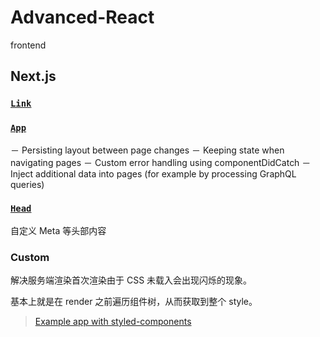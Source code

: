 # Advanced-React

frontend

## Next.js

### [`Link`](https://github.com/zeit/next.js/#with-link-1)

### [`App`](https://github.com/zeit/next.js/#custom-app)

－ Persisting layout between page changes
－ Keeping state when navigating pages
－ Custom error handling using componentDidCatch
－ Inject additional data into pages (for example by processing GraphQL queries)

### [`Head`](https://github.com/zeit/next.js/#populating-head)

自定义 Meta 等头部内容

### Custom <Document>

解决服务端渲染首次渲染由于 CSS 未载入会出现闪烁的现象。

基本上就是在 render 之前遍历组件树，从而获取到整个 style。

> [Example app with styled-components](https://github.com/zeit/next.js/tree/canary/examples/with-styled-components)
